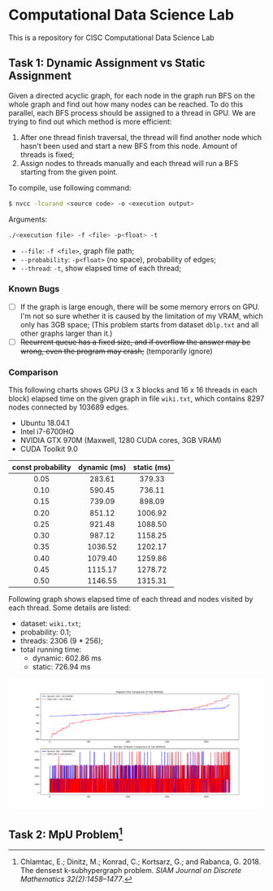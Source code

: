 # Computational Data Science Lab

This is a repository for CISC Computational Data Science Lab

## Task 1: Dynamic Assignment vs Static Assignment

Given a directed acyclic graph, for each node in the graph run BFS on the whole graph and find out how many nodes can be reached. To do this parallel, each BFS process should be assigned to a thread in GPU. We are trying to find out which method is more efficient:

1. After one thread finish traversal, the thread will find another node which hasn't been used and start a new BFS from this node. Amount of threads is fixed;  
2. Assign nodes to threads manually and each thread will run a BFS starting from the given point.

To compile, use following command:

```bash
$ nvcc -lcurand <source code> -o <execution output>
```

Arguments:

```bash
./<execution file> -f <file> -p<float> -t
```

- `--file`: `-f <file>`, graph file path;  
- `--probability`: `-p<float>` (no space), probability of edges;  
- `--thread`: `-t`, show elapsed time of each thread;

### Known Bugs

- [ ] If the graph is large enough, there will be some memory errors on GPU. I'm not so sure whether it is caused by the limitation of my VRAM, which only has 3GB space; (This problem starts from dataset `dblp.txt` and all other graphs larger than it.)  
- [ ] ~~Recurrent queue has a fixed size, and if overflow the answer may be wrong, even the program may crash;~~ (temporarily ignore)  

### Comparison

This following charts shows GPU (3 x 3 blocks and 16 x 16 threads in each block) elapsed time on the given graph in file `wiki.txt`, which contains 8297 nodes connected by 103689 edges.

- Ubuntu 18.04.1  
- Intel i7-6700HQ  
- NVIDIA GTX 970M (Maxwell, 1280 CUDA cores, 3GB VRAM)  
- CUDA Toolkit 9.0


|const probability|dynamic (ms)|static (ms)|
|:-:|:-:|:-:|
|0.05|283.61|379.33|
|0.10|590.45|736.11|
|0.15|739.09|898.09|
|0.20|851.12|1006.92|
|0.25|921.48|1088.50|
|0.30|987.12|1158.25|
|0.35|1036.52|1202.17|
|0.40|1079.40|1259.86|
|0.45|1115.17|1278.72|
|0.50|1146.55|1315.31|

Following graph shows elapsed time of each thread and nodes visited by each thread. Some details are listed:

- dataset: `wiki.txt`;  
- probability: 0.1;  
- threads: 2306 (9 * 256);  
- total running time:  
    - dynamic: 602.86 ms  
    - static: 726.94 ms  

![](res/wiki.png)

## Task 2: MpU Problem[^1]



[^1]: Chlamtac, E.; Dinitz, M.; Konrad, C.; Kortsarz, G.; and Rabanca, G. 2018. The densest k-subhypergraph problem. _SIAM Journal on Discrete Mathematics 32(2):1458–1477_.